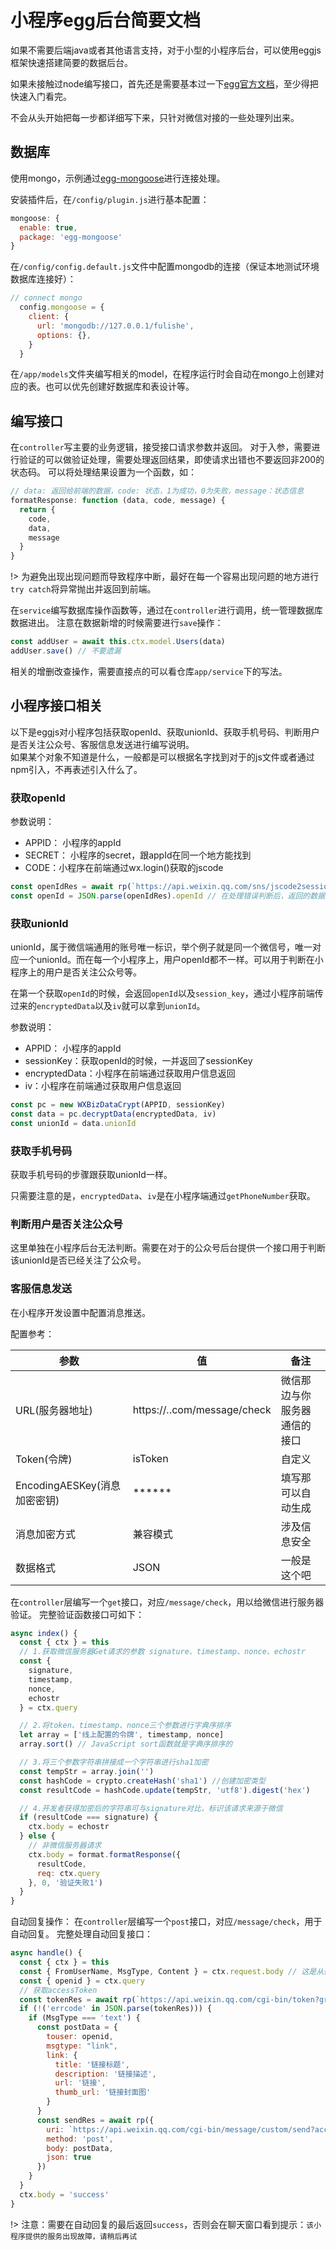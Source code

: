 # 小程序egg后台简要文档

如果不需要后端java或者其他语言支持，对于小型的小程序后台，可以使用eggjs框架快速搭建简要的数据后台。

如果未接触过node编写接口，首先还是需要基本过一下[egg官方文档](https://eggjs.org/zh-cn/intro/)，至少得把快速入门看完。

不会从头开始把每一步都详细写下来，只针对微信对接的一些处理列出来。

## 数据库

使用mongo，示例通过[egg-mongoose](https://github.com/eggjs/egg-mongoose)进行连接处理。

安装插件后，在`/config/plugin.js`进行基本配置：

```javascript
mongoose: {
  enable: true,
  package: 'egg-mongoose'
}
```

在`/config/config.default.js`文件中配置mongodb的连接（保证本地测试环境数据库连接好）：

```javascript
// connect mongo
  config.mongoose = {
    client: {
      url: 'mongodb://127.0.0.1/fulishe',
      options: {},
    }
  }
```

在`/app/models`文件夹编写相关的model，在程序运行时会自动在mongo上创建对应的表。也可以优先创建好数据库和表设计等。

## 编写接口

在`controller`写主要的业务逻辑，接受接口请求参数并返回。
对于入参，需要进行验证的可以做验证处理，需要处理返回结果，即使请求出错也不要返回非200的状态码。
可以将处理结果设置为一个函数，如：

```javascript
// data: 返回给前端的数据，code: 状态，1为成功，0为失败，message：状态信息
formatResponse: function (data, code, message) {
  return {
    code,
    data,
    message
  }
}
```

!> 为避免出现出现问题而导致程序中断，最好在每一个容易出现问题的地方进行`try catch`将异常抛出并返回到前端。

在`service`编写数据库操作函数等，通过在`controller`进行调用，统一管理数据库数据进出。
注意在数据新增的时候需要进行`save`操作：

```javascript
const addUser = await this.ctx.model.Users(data)
addUser.save() // 不要遗漏
```

相关的增删改查操作，需要直接点的可以看仓库`app/service`下的写法。

## 小程序接口相关

以下是eggjs对小程序包括获取openId、获取unionId、获取手机号码、判断用户是否关注公众号、客服信息发送进行编写说明。  
如果某个对象不知道是什么，一般都是可以根据名字找到对于的js文件或者通过npm引入，不再表述引入什么了。

### 获取openId

参数说明：

- APPID： 小程序的appId
- SECRET： 小程序的secret，跟appId在同一个地方能找到
- CODE：小程序在前端通过wx.login()获取的jscode

```javascript
const openIdRes = await rp(`https://api.weixin.qq.com/sns/jscode2session?appid=${APPID}&secret=${SECRET}&js_code=${CODE}&grant_type=authorization_code`)
const openId = JSON.parse(openIdRes).openId // 在处理错误判断后，返回的数据是json字符串，需要转化
```

### 获取unionId

unionId，属于微信端通用的账号唯一标识，举个例子就是同一个微信号，唯一对应一个unionId。而在每一个小程序上，用户openId都不一样。可以用于判断在小程序上的用户是否关注公众号等。

在第一个获取`openId`的时候，会返回`openId`以及`session_key`，通过小程序前端传过来的`encryptedData`以及`iv`就可以拿到`unionId`。

参数说明：

- APPID： 小程序的appId
- sessionKey：获取openId的时候，一并返回了sessionKey
- encryptedData：小程序在前端通过获取用户信息返回
- iv：小程序在前端通过获取用户信息返回

```javascript
const pc = new WXBizDataCrypt(APPID, sessionKey)
const data = pc.decryptData(encryptedData, iv)
const unionId = data.unionId
```

### 获取手机号码

获取手机号码的步骤跟获取unionId一样。

只需要注意的是，`encryptedData`、`iv`是在小程序端通过`getPhoneNumber`获取。

### 判断用户是否关注公众号

这里单独在小程序后台无法判断。需要在对于的公众号后台提供一个接口用于判断该unionId是否已经关注了公众号。

### 客服信息发送

在小程序开发设置中配置消息推送。

配置参考： 

参数 | 值 |  备注  
-|-|-
URL(服务器地址) | https://*.*.com/message/check | 微信那边与你服务器通信的接口 |
Token(令牌) | isToken | 自定义 |
EncodingAESKey(消息加密密钥) | ****** | 填写那可以自动生成 |
消息加密方式 | 	兼容模式 | 涉及信息安全 |
数据格式 | 	JSON | 一般是这个吧 |

在`controller`层编写一个`get`接口，对应`/message/check`，用以给微信进行服务器验证。
完整验证函数接口可如下：

```javascript
async index() {
  const { ctx } = this
  // 1.获取微信服务器Get请求的参数 signature、timestamp、nonce、echostr
  const {
    signature,
    timestamp,
    nonce,
    echostr
  } = ctx.query

  // 2.将token、timestamp、nonce三个参数进行字典序排序
  let array = ['线上配置的令牌', timestamp, nonce]
  array.sort() // JavaScript sort函数就是字典序排序的

  // 3.将三个参数字符串拼接成一个字符串进行sha1加密
  const tempStr = array.join('')
  const hashCode = crypto.createHash('sha1') //创建加密类型
  const resultCode = hashCode.update(tempStr, 'utf8').digest('hex')

  // 4.开发者获得加密后的字符串可与signature对比，标识该请求来源于微信
  if (resultCode === signature) {
    ctx.body = echostr
  } else {
    // 非微信服务器请求
    ctx.body = format.formatResponse({
      resultCode,
      req: ctx.query
    }, 0, '验证失败1')
  }
}
```

自动回复操作：
在`controller`层编写一个`post`接口，对应`/message/check`，用于自动回复。
完整处理自动回复接口：

```javascript
async handle() {
  const { ctx } = this
  const { FromUserName, MsgType, Content } = ctx.request.body // 这是从微信转发过来的用户发送的信息参数
  const { openid } = ctx.query
  // 获取accessToken
  const tokenRes = await rp(`https://api.weixin.qq.com/cgi-bin/token?grant_type=client_credential&appid=${CONST.appId}&secret=${CONST.secret}`)
  if (!('errcode' in JSON.parse(tokenRes))) {
    if (MsgType === 'text') {
      const postData = {
        touser: openid,
        msgtype: "link",
        link: {
          title: '链接标题',
          description: '链接描述',
          url: '链接',
          thumb_url: '链接封面图'
        }
      }
      const sendRes = await rp({
        uri: `https://api.weixin.qq.com/cgi-bin/message/custom/send?access_token=${JSON.parse(tokenRes).access_token}`,
        method: 'post',
        body: postData,
        json: true
      })
    }
  }
  ctx.body = 'success'
}
```
!> 注意：需要在自动回复的最后返回`success`，否则会在聊天窗口看到提示：`该小程序提供的服务出现故障，请稍后再试`
